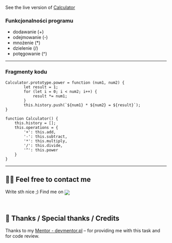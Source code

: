 See the live version of [Calculator](https://bartekb94.github.io/01-calculator/)

###   Funkcjonalności programu 
- dodawanie (+)
- odejmowanie (-)
- mnożenie (*)
- dzielenie (/)
- potęgowanie (^)

---

### Fragmenty kodu

```
Calculator.prototype.power = function (num1, num2) {
        let result = 1;
        for (let i = 0; i < num2; i++) {
            result *= num1;
        }
        this.history.push(`${num1} * ${num2} = ${result}`);
}
```

```
function Calculator() {
    this.history = [];
    this.operations = {
        '+': this.add,
        '-': this.subtract,
        '*': this.multiply,
        '/': this.divide,
        '^': this.power
    }
}
```

---

## 🙋‍♂️ Feel free to contact me
Write sth nice ;) Find me on   <a href="https://www.linkedin.com/in/bartekb94/" target="_blank">
    <img align="center" src="https://img.shields.io/badge/LinkedIn-0077B5?style=for-the-badge&logo=linkedin&logoColor=white" target="_blank" />
  </a>

&nbsp;

## 👏 Thanks / Special thanks / Credits
Thanks to my [Mentor - devmentor.pl](https://devmentor.pl/) – for providing me with this task and for code review.

<!---
  


    
### materiały, które pomogły Ci uzyskać dany efekt
-
    
### reużywalne części projektu
-
  

&nbsp;



## *`Koniec sekcji notatek. Poniżej znajdziesz szablon właściwego README.`*
___




![screen or GIF of your app](https://via.placeholder.com/1000x300)


# Project Name

See the live version of [Project Name](https://bartekb94.github.io/01-js-basics/).

1-3 sentences about the project...

**Main features**:
- one
- two
- three


&nbsp;
 
## 💡 Technologies
![HTML5](https://img.shields.io/badge/html5-%23E34F26.svg?style=for-the-badge&logo=html5&logoColor=white)
![CSS3](https://img.shields.io/badge/css3-%231572B6.svg?style=for-the-badge&logo=css3&logoColor=white)
![JavaScript](https://img.shields.io/badge/javascript-%23323330.svg?style=for-the-badge&logo=javascript&logoColor=%23F7DF1E)


&nbsp;
 
## 🔗 See also

Are you interested in **techonologyName** and **technologyName**? See my other project [Interesting Project Name](https://devmentor.pl/podcast).

&nbsp;
 
## 💿 Installation

The project uses [node](https://nodejs.org/en/) and [npm](https://www.npmjs.com/). Having them installed, type into the terminal: `npm i`.


&nbsp;
 
## 🤔 Solutions provided in the project

- one

 &nbsp;

- two:
```
some example code

more code :)
```
 &nbsp;

- three

| Issue                     | Solution                       |     |
| ------------------------- | -----------------------------  | --- |
| one                       | `short code example`           |     |
| two                       | `short code example`           |     |
| thre                      | `short code example`           |     |

 &nbsp;
 
- four - some shortcut <kbd>Ctrl</kbd> + <kbd>C</kbd>

 &nbsp;
 
- five - example with a screenshot
<img alt='what it is' src="https://via.placeholder.com/500x200" />


&nbsp;

## 💭 Conclusions for future projects

I would like to improve...

#### This is the first issue:
```
and this is a code example
```

#### This is the second issue:
```
and this is a code example
```


&nbsp;

## 🙋‍♂️ Feel free to contact me
Write sth nice ;) Find me on <img align="center" src="https://img.shields.io/badge/LinkedIn-0077B5?style=for-the-badge&logo=linkedin&logoColor=white" target="_blank" />


&nbsp;

## 👏 Thanks / Special thanks / Credits
Thanks to my [Mentor - devmentor.pl](https://devmentor.pl/) – for providing me with this task and for code review.
-->
